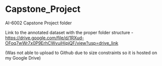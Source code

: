 # Capstone_Project
AI-6002 Capstone Project folder

Link to the annotated dataset with the proper folder structure - https://drive.google.com/file/d/1RXud-OFoq7wWr7x0P9ErhCWvuiHipjQF/view?usp=drive_link

(Was not able to upload to Github due to size constraints so it is hosted on my Google Drive)
